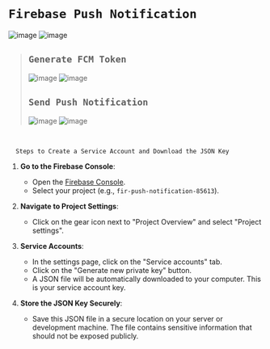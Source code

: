 # `Firebase Push Notification`
![image](https://github.com/user-attachments/assets/d7e5e1fd-15a7-4713-9db1-2372e2c152f4)
![image](https://github.com/user-attachments/assets/7ceb2232-248b-4635-99a3-12f202d972aa)

>## `Generate FCM Token`
>![image](https://github.com/user-attachments/assets/0f09cc86-ed0e-4e05-a8f5-b13dbcff937c)
>![image](https://github.com/user-attachments/assets/ae135c02-3ce7-43e4-9252-c8e612768320)
>
>## `Send Push Notification`
>![image](https://github.com/user-attachments/assets/de6aa908-4cb5-4f7d-a074-017b43bfd73a)
>![image](https://github.com/user-attachments/assets/2fa7e1cf-63e5-4375-bc66-f7c882fb0aae)

<br>

      Steps to Create a Service Account and Download the JSON Key

1. **Go to the Firebase Console**:
   - Open the [Firebase Console](https://console.firebase.google.com/u/0/project/fir-push-notification-85613/settings/serviceaccounts/adminsdk).
   - Select your project (e.g., `fir-push-notification-85613`).

2. **Navigate to Project Settings**:
   - Click on the gear icon next to "Project Overview" and select "Project settings".

3. **Service Accounts**:
   - In the settings page, click on the "Service accounts" tab.
   - Click on the "Generate new private key" button.
   - A JSON file will be automatically downloaded to your computer. This is your service account key.

4. **Store the JSON Key Securely**:
   - Save this JSON file in a secure location on your server or development machine. The file contains sensitive information that should not be exposed publicly.

